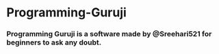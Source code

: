 # Programming-Guruji
### Programming Guruji is a software made by @Sreehari521 for beginners to ask any doubt.

